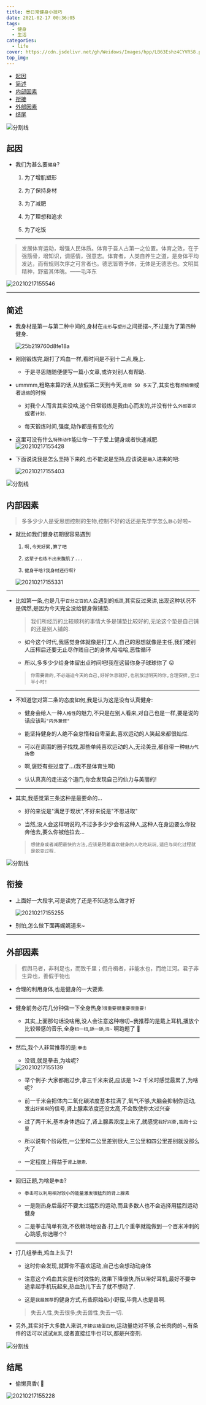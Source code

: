 ```yaml
---
title: 😎日常健身小技巧
date: 2021-02-17 00:36:05
tags:
  - 健身
  - 生活
categories:
  - life
cover: https://cdn.jsdelivr.net/gh/Weidows/Images/hpp/LB63Eshz4CYVR58.png
top_img:
---
```


<!--
 * @?: *********************************************************************
 * @Author: Weidows
 * @LastEditors: Weidows
 * @LastEditTime: 2021-02-17 16:55:58
 * @FilePath: \Weidowsd:\Game\Github\Blog-private\source\_posts\life\健身.md
 * @Description:
 * @!: *********************************************************************
-->

- [起因](#起因)
- [简述](#简述)
- [内部因素](#内部因素)
- [衔接](#衔接)
- [外部因素](#外部因素)
- [结尾](#结尾)

![分割线](https://cdn.jsdelivr.net/gh/Weidows/Images/img/divider.png)

## 起因

- 我们为甚么要`健身`?

  1. 为了增肌塑形

  2. 为了保持身材

  3. 为了减肥

  4. 为了理想和追求

  5. 为了吃饭

  ***

> 发展体育运动，增强人民体质。体育于吾人占第一之位置。体育之效，在于强筋骨，增知识，调感情，强意志。体育者，人类自养生之道，是身体平均发达，而有规则次序之可言者也。德志皆寄予体，无体是无德志也。文明其精神，野蛮其体魄。——毛泽东

<img src="https://cdn.jsdelivr.net/gh/Weidows/Images/hpp/20210217155546.png" alt="20210217155546" />

---

## 简述

- 我身材是第一与第二种中间的,身材在`走形`与`塑形`之间摇摆~,不过是为了第四种健身.

  <img src="https://cdn.jsdelivr.net/gh/Weidows/Images/hpp/25b219760d8fe18a.gif" alt="25b219760d8fe18a" />

- 刚刚锻炼完,跟打了鸡血一样,看时间是不到十二点,晚上.

  - 于是寻思随随便便写一篇小文章,或许对别人有帮助.

- ummmm,粗略来算的话,从放假第二天到今天,`连续 50 多天`了,其实也有`想偷懒`或者`退缩`的时候

  - 对我个人而言其实没啥,这个日常锻炼是我由心而发的,并没有什么`外部要求`或者`计划`.

  - 每天锻炼时间,强度,动作都是有变化的

- 这里可没有什么`特殊动作`能让你一下子爱上健身或者快速减肥.
  <img src="https://cdn.jsdelivr.net/gh/Weidows/Images/hpp/20210217155428.png" alt="20210217155428" />

- 下面说说我是怎么坚持下来的,也不能说是坚持,应该说是`融入`进来的吧:

  <img src="https://cdn.jsdelivr.net/gh/Weidows/Images/hpp/20210217155403.png" alt="20210217155403" />

![分割线](https://cdn.jsdelivr.net/gh/Weidows/Images/img/divider.png)

## 内部因素

> 多多少少人是受思想控制的生物,控制不好的话还是先学学怎么`静心`好啦~

- 就比如我们健身初期很容易遇到

  1. `啊,今天好累,算了吧`

  2. `这辈子也练不出来腹肌了...`

  3. `健身干啥?我身材还行啊?`

  <img src="https://cdn.jsdelivr.net/gh/Weidows/Images/hpp/20210217155331.png" alt="20210217155331" />

---

- 比如第一条,也是几乎`百分之百的人`会遇到的`瓶颈`,其实反过来讲,出现这种状况不是偶然,是因为今天完全没给健身做铺垫.

  > 我们所经历的比较顺利的事情大多是铺垫比较好的,无论这个垫是自己铺的还是别人铺的.

  - 如今这个时代,我感觉身体就像是打工人,自己的思想就像是主任,我们被别人压榨后还要无止尽作贱自己的身体,哈哈哈,恶性循环

  - 所以,多多少少给身体留出点时间吧!我在这替你身子球球你了 😝

  > `你需要做的,不必逼迫今天的自己,好好休息就好,也别放过明天的你,合理安排,空出半小时!`

  ***

- 不知道您对第二条的态度如何,我是认为这是没有认真健身:

  - 健身会给人一种`人格性`的魅力,不只是在别人看来,对自己也是一样,要是说的话应该叫`"内外兼修"`

  - 能坚持健身的人绝不会怠惰和自卑至此,喜欢运动的人笑起来都很灿烂.

  - 可以在周围的圈子找找,那些单纯喜欢运动的人,无论美丑,都自带一种`魅力气场`😎

  - 啊,褒贬有些过度了...(我不是体育生啊)

  - 认认真真的走进这个道门,你会发现自己的仙力与美丽的!

  ***

- 其实,我感觉第三条这种是最要命的...

  - 好的来说是"满足于现状",不好来说是"不思进取"

  - 当然,没人会这样明说的,不过多多少少会有这种人,这种人在身边要么你投奔他去,要么你被他拉去...

  > `想健身或者减肥最快的方法,应该是陪着喜欢健身的人吃吃玩玩,适应与同化过程就是蜕变过程.`

![分割线](https://cdn.jsdelivr.net/gh/Weidows/Images/img/divider.png)

## 衔接

- 上面好一大段字,可是读完了还是不知道怎么做才好

  <img src="https://cdn.jsdelivr.net/gh/Weidows/Images/hpp/20210217155255.png" alt="20210217155255" />

- 别怕,怎么做下面再娓娓道来~

---

## 外部因素

> 假舆马者，非利足也，而致千里；假舟楫者，非能水也，而绝江河。君子非生异也，善假于物也

- 合理的利用身体,也是健身的一大要素.

  ***

- 健身前务必花几分钟做一下全身热身!`很重要很重要很重要!`

  - 其实,上面那句话没啥用,没人会注意这种唠叨~我推荐的是戴上耳机,播放个比较带感的音乐,全身`扭一扭`,`舔一舔`,`泡~` 啊跑题了 🤣

  ***

- 然后,我个人非常推荐的是:`拳击`

  - 没错,就是拳击,为啥呢?

  <img src="https://cdn.jsdelivr.net/gh/Weidows/Images/hpp/20210217155139.png" alt="20210217155139" />

  - 举个例子:大家都跑过步,拿三千米来说,应该是 1~2 千米时感觉最累了,为啥呢?

  - 前一千米会把体内二氧化碳浓度基本拉满了,氧气不够,大脑会抑制你运动,发出`好累啊`的信号,肾上腺素浓度还没太高,不会致使你太过兴奋

  - 过了两千米,基本身体适应了,肾上腺素浓度上来了,就感觉`我好兴奋,能跑十公里`

  - 所以说有个阶段性,一公里和二公里差别很大,三公里和四公里差别就没那么大了

  - 一定程度上得益于`肾上腺素`.

  ***

- 回归正题,为啥是`拳击`?

  - `拳击可以利用相对较小的能量激发很猛烈的肾上腺素`

  - 一是刚热身后最好不要太过猛烈的运动,而且多数人也不会选择用猛烈运动健身

  - 二是拳击简单有效,不依赖场地设备.打上几个重拳就能做到一个百米冲刺的心跳感,你选哪个?

  ***

- 打几组拳击,鸡血上头了!

  - 这时你会发现,就算你不喜欢运动,自己也会想动动身体

  - 注意这个鸡血其实是有时效性的,效果下降很快,所以带好耳机,最好不要中途拿起手机玩起来,热血劲儿下去了就不想动了.

  - 这是`我最推荐`的健身方式,有些原始和小野蛮,毕竟人也是兽啊.

  > 失去人性,失去很多;失去兽性,失去一切.

- 另外,其实对于大多数人来讲,`不建议磕蛋白粉`,运动量绝对不够,会长肉肉的~,有条件的话可以试试`氮泵`,或者直接红牛也可以,都是兴奋剂.

![分割线](https://cdn.jsdelivr.net/gh/Weidows/Images/img/divider.png)

## 结尾

- 偷懒真香( 🤣

<img src="https://cdn.jsdelivr.net/gh/Weidows/Images/hpp/20210217155228.png" alt="20210217155228" />
